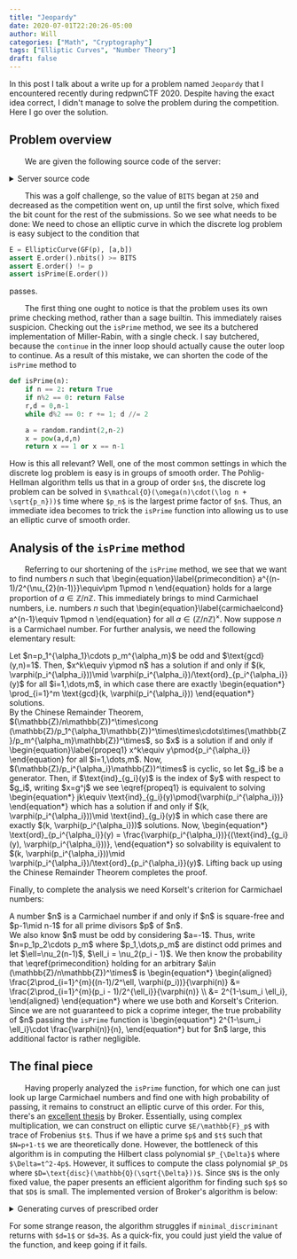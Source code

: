 ```yaml
---
title: "Jeopardy"
date: 2020-07-01T22:20:26-05:00
author: Will
categories: ["Math", "Cryptography"]
tags: ["Elliptic Curves", "Number Theory"]
draft: false
---
```


In this post I talk about a write up for a problem named `Jeopardy` that I encountered recently during redpwnCTF 2020. Despite having the exact idea correct, I didn't manage to solve the problem during the competition. Here I go over the solution.

<!--more-->

## Problem overview

&emsp;&emsp;We are given the following source code of the server:

<details><summary>Server source code</summary>

```python
#!/usr/bin/env sage
import random
import time
import asyncio
import traceback

flag = open('flag.txt','r').read()

def isPrime(n):
    if n == 2: return True
    if n%2 == 0: return False
    r,d = 0,n-1
    while d%2 == 0: r += 1; d //= 2
    for k in range(1):
        a = random.randint(2,n-2)
        x = pow(a,d,n)
        if x == 1 or x == n-1: continue
        for i in range(r-1):
            x = pow(x,2,n)
            if x == n-1: continue
        else: return False
    return True


async def handle_conn(reader, writer):
    async def prompt(ptext):
        writer.write(ptext.encode())
        await writer.drain()
        return (await reader.readline()).decode()

    try:
        BITS = 200

        a = Integer(await prompt('a: '))
        b = Integer(await prompt('b: '))
        p = Integer(await prompt('p: '))

        E = EllipticCurve(GF(p), [a,b])
        assert E.order().nbits() >= BITS
        assert E.order() != p
        assert isPrime(E.order())

        G = E.gens()[0]
        writer.write(f'{G}\n'.encode())
        secret = random.randint(1,E.order()-1)
        pub = G * secret
        writer.write(f'{pub}\n'.encode())

        user = int(await prompt('secret?'))
        if user == secret:
            writer.write(f'{flag}\n'.encode())
            await writer.drain()
    except Exception:
        writer.write(traceback.format_exc(2).encode())
    finally:
        await writer.drain()
        writer.close()
        await writer.wait_closed()


async def main():
    server = await asyncio.start_server(handle_conn, '0.0.0.0', 9999)

    addr = server.sockets[0].getsockname()
    print(f'Listening on {addr}')

    async with server:
        await server.serve_forever()

asyncio.run(main())
```

</details>

&emsp;&emsp;This was a golf challenge, so the value of `BITS` began at `250` and decreased as the competition went on, up until the first solve, which fixed the bit count for the rest of the submissions. So we see what needs to be done: We need to chose an elliptic curve in which the discrete log problem is easy subject to the condition that
```python
E = EllipticCurve(GF(p), [a,b])
assert E.order().nbits() >= BITS
assert E.order() != p
assert isPrime(E.order())
```
passes.

&emsp;&emsp;The first thing one ought to notice is that the problem uses its own prime checking method, rather than a sage builtin. This immediately raises suspicion. Checking out the `isPrime` method, we see its a butchered implementation of Miller-Rabin, with a single check. I say butchered, because the `continue` in the inner loop should actually cause the outer loop to continue. As a result of this mistake, we can shorten the code of the `isPrime` method to

```python
def isPrime(n):
    if n == 2: return True
    if n%2 == 0: return False
    r,d = 0,n-1
    while d%2 == 0: r += 1; d //= 2

    a = random.randint(2,n-2)
    x = pow(a,d,n)
    return x == 1 or x == n-1
```
How is this all relevant? Well, one of the most common settings in which the discrete log problem is easy is in groups of smooth order. The Pohlig-Hellman algorithm tells us that in a group of order `$n$`, the discrete log problem can be solved in `$\mathcal{O}(\omega(n)\cdot(\log n + \sqrt{p_n}))$` time where `$p_n$` is the largest prime factor of `$n$`. Thus, an immediate idea becomes to trick the `isPrime` function into allowing us to use an elliptic curve of smooth order.

## Analysis of the `isPrime` method

<div class="latex-post">

&emsp;&emsp;Referring to our shortening of the <code>isPrime</code> method, we see that we want to find numbers $n$ such that
\begin{equation}\label{primecondition}
a^{(n-1)/2^{\nu_{2}(n-1)}}\equiv\pm 1\pmod n
\end{equation}
holds for a large proportion of $a\in \mathbb{Z}/n\mathbb{Z}$. This immediately brings to mind Carmichael numbers, i.e. numbers $n$ such that
\begin{equation}\label{carmichaelcond}
	a^{n-1}\equiv 1\pmod n
\end{equation}
for all $a\in (\mathbb{Z}/n\mathbb{Z})^\times$. Now suppose $n$ is a Carmichael number. For further analysis, we need the following elementary result:
</div>
<div class="proposition" id="prop:numsols">
    Let $n=p_1^{\alpha_1}\cdots p_m^{\alpha_m}$ be odd and $\text{gcd}(y,n)=1$. Then, $x^k\equiv y\pmod n$ has a solution if and only if $(k, \varphi(p_i^{\alpha_i}))\mid \varphi(p_i^{\alpha_i})/\text{ord}_{p_i^{\alpha_i}}(y)$ for all $i=1,\dots,m$, in which case there are exactly
    \begin{equation*}
        \prod_{i=1}^m \text{gcd}(k, \varphi(p_i^{\alpha_i}))
    \end{equation*}
    solutions.
</div>
<div class="proof">
    By the Chinese Remainder Theorem, $(\mathbb{Z}/n\mathbb{Z})^\times\cong (\mathbb{Z}/p_1^{\alpha_1}\mathbb{Z})^\times\times\cdots\times(\mathbb{Z}/p_m^{\alpha_m}\mathbb{Z})^\times$, so $x$ is a solution if and only if
    \begin{equation}\label{propeq1}
        x^k\equiv y\pmod{p_i^{\alpha_i}}
    \end{equation}
    for all $i=1,\dots,m$. Now, $(\mathbb{Z}/p_i^{\alpha_i}\mathbb{Z})^\times$ is cyclic, so let $g_i$ be a generator. Then, if $\text{ind}_{g_i}(y)$ is the index of $y$ with respect to $g_i$, writing $x=g^j$ we see \eqref{propeq1} is equivalent to solving
    \begin{equation*}
        jk\equiv \text{ind}_{g_i}(y)\pmod{\varphi(p_i^{\alpha_i})}
    \end{equation*}
    which has a solution if and only if $(k, \varphi(p_i^{\alpha_i}))\mid \text{ind}_{g_i}(y)$ in which case there are exactly $(k, \varphi(p_i^{\alpha_i}))$ solutions. Now,
    \begin{equation*}
        \text{ord}_{p_i^{\alpha_i}}(y) = \frac{\varphi(p_i^{\alpha_i})}{(\text{ind}_{g_i}(y), \varphi(p_i^{\alpha_i}))},
    \end{equation*}
    so solvability is equivalent to $(k, \varphi(p_i^{\alpha_i}))\mid \varphi(p_i^{\alpha_i})/\text{ord}_{p_i^{\alpha_i}}(y)$. Lifting back up using the Chinese Remainder Theorem completes the proof.
</div>

Finally, to complete the analysis we need Korselt's criterion for Carmichael numbers:
<div class="theorem" id="korselt" name="Korselt's Criterion">
	A number $n$ is a Carmichael number if and only if $n$ is square-free and $p-1\mid n-1$ for all prime divisors $p$ of $n$.
</div>

<div class="latex-post">
We also know $n$ must be odd by considering $a=-1$. Thus, write $n=p_1p_2\cdots p_m$ where $p_1,\dots,p_m$ are distinct odd primes and let $\ell=\nu_2(n-1)$, $\ell_i = \nu_2(p_i - 1)$. We then know the probability that \eqref{primecondition} holding for an arbitrary $a\in (\mathbb{Z}/n\mathbb{Z})^\times$ is
\begin{equation*}
	\begin{aligned}
		\frac{2\prod_{i=1}^{m}((n-1)/2^\ell, \varphi(p_i))}{\varphi(n)} &= \frac{2\prod_{i=1}^{m}(p_i - 1)/2^{\ell_i}}{\varphi(n)} \\
        &= 2^{1-\sum_i \ell_i},
	\end{aligned}
\end{equation*}
where we use both <eq-ref refid="prop:numsols"></eq-ref> and Korselt's Criterion. Since we are not guaranteed to pick a coprime integer, the true probability of $n$ passing the <code>isPrime</code> function is
\begin{equation*}
    2^{1-\sum_i \ell_i}\cdot \frac{\varphi(n)}{n},
\end{equation*}
but for $n$ large, this additional factor is rather negligible.
</div>

## The final piece

&emsp;&emsp;Having properly analyzed the `isPrime` function, for which one can just look up large Carmichael numbers and find one with high probability of passing, it remains to construct an elliptic curve of this order. For this, there's an [excellent thesis](https://www.math.leidenuniv.nl/scripties/Broker.pdf) by Broker. Essentially, using complex multiplication, we can construct on elliptic curve `$E/\mathbb{F}_p$` with trace of Frobenius `$t$`. Thus if we have a prime `$p$` and `$t$` such that `$N=p+1-t$` we are theoretically done. However, the bottleneck of this algorithm is in computing the Hilbert class polynomial `$P_{\Delta}$` where `$\Delta=t^2-4p$`. However, it suffices to compute the class polynomial `$P_D$` where `$D=\text{disc}(\mathbb{Q}(\sqrt{\Delta}))$`. Since `$N$` is the only fixed value, the paper presents an efficient algorithm for finding such `$p$` so that `$D$` is small. The implemented version of Broker's algorithm is below:

<details><summary>Generating curves of prescribed order</summary>

```python
# Constructing Elliptic Curves of Prescribed Order, Reinier Martjn Broker
# http://web.math.leidenuniv.nl/scripties/Broker.pdf

import random

# Solves the discriminant problem
def minimal_discriminant(N, factors = None):
	# Make sure we have the factors of N
	if factors: assert(reduce(lambda prod,f : prod*f[0]**f[1], factors, 1) == N)
	else: factors = factor(N)

	# Get the square divisors of N
	S = [1]
	for p,f in factors:
		S0 = []
		for e in range(0, f//2 + 1):
			S0 += [s*p**e for s in S]
		S = S0

	d = 0
	while True:
		d += 1
		if not is_squarefree(d):
			continue

		# Write the ring of integers of Q(sqrt(-d)) as Z[w]
		K.<a> = QuadraticField(-d)
		Zw = K.ring_of_integers()
		w = a if (-d) % 4 != 1 else (a + K(1)) / K(2)
		w = Zw(w)

		# Get the units of Z[w]
		U = [Zw(1), Zw(-1)]
		if d == 1:
			U += [w, -w]
		elif d == 3:
			U += [w, -w, w*w, -w*w]

		D = K.discriminant()
		k1 = 1
		fail = False
		for p,f in factors:
			chi = kronecker(D, p)
			# p in inert in Z[w]
			if chi == -1:
				if f % 2 == 0:
					k1 *= p**(f//2)
				else:
					fail = True
					break
			# p ramifies in Z[w]
			elif chi == 0:
				k1 *= p**(f//2)
		if fail: continue

		N1 = N // k1**2
		ZN1 = Integers(N1)

		PR.<x> = ZN1[]
		f = x^2 + ZN1(d) if (-d) % 4 != 1 else x^2 - x + ZN1((d + 1) // 4)
		R = f.roots(multiplicities=False)

		for r in R:
			for k2 in S:
				k = k1*k2
				N0 = N1 // k2**2

				I = Zw.ideal(Zw(N0), w - Zw(r))
				G = I.gens_reduced()
				# If I is not principal, continue
				if len(G) > 1:
					continue
				g = G[0]

				# Iterate over all generators g for I by multiplying by units
				for u in U:
					alpha0 = g*u
					alpha = Zw(k)*alpha0
					if Integer((1 - alpha).norm()) in Primes():
						# This check shouldnt be necessary, but for some reason it can fail otherwise
						if Integer(alpha.norm()) == N:
							return d,alpha

# Generates an elliptic curve of order N
def generate_curve(N, factors = None):
	if N <= 6:
		raise Exception("Cannot generate curves of order <= 6")

	print(f"Looking for a curve of order {N}")
	d,alpha = minimal_discriminant(N, factors = factors)

	print(f"Found d as {d}")
	print(f"Alpha has norm {Integer(alpha.norm())}")

	p = Integer((1-alpha).norm())
	D = QuadraticField(-d).discriminant()

	FF = GF(p)

	Pdelta = hilbert_class_polynomial(D)
	j = Pdelta.change_ring(FF).roots(multiplicities=False)[0]

	if j == 0:
		E = EllipticCurve(FF, [0,1])
	elif j == 1728:
		E = EllipticCurve(FF, [1, 0])
	else:
		a = 27*j / (4*(1728 -  j))
		E = EllipticCurve(FF, [a, -a])

	if E.order() == N:
		return E

	E = E.quadratic_twist()
	if E.order() == N:
		return E

	raise Exception(f"Failed to find a curve of order {N}")

if __name__ == '__main__':
	# Test the function
	for i in range(20):
		generate_curve(random.randint(1000, 100000))
```

</details>

For some strange reason, the algorithm struggles if `minimal_discriminant` returns with `$d=1$` or `$d=3$`. As a quick-fix, you could just yield the value of the function, and keep going if it fails.
